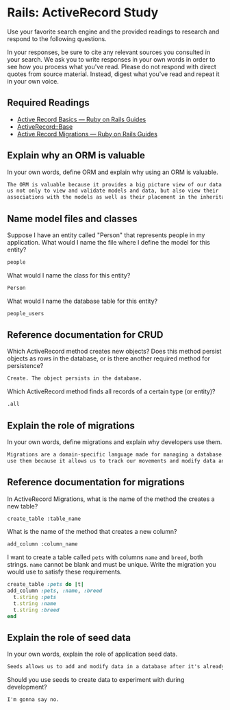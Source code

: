 # Rails: ActiveRecord Study

Use your favorite search engine and the provided readings to research and
respond to the following questions.

In your responses, be sure to cite any relevant sources you consulted in your
search. We ask you to write responses in your own words in order to see how you
process what you've read. Please do not respond with direct quotes from source
material. Instead, digest what you've read and repeat it in your own voice.

## Required Readings

-   [Active Record Basics — Ruby on Rails Guides](http://guides.rubyonrails.org/active_record_basics.html)
-   [ActiveRecord::Base](http://api.rubyonrails.org/classes/ActiveRecord/Base.html)
-   [Active Record Migrations — Ruby on Rails Guides](http://guides.rubyonrails.org/active_record_migrations.html)

## Explain why an ORM is valuable

In your own words, define ORM and explain why using an ORM is valuable.

```md
The ORM is valuable because it provides a big picture view of our data by allowing
us not only to view and validate models and data, but also view their
associations with the models as well as their placement in the inheritance hierarchie.
```

## Name model files and classes

Suppose I have an entity called "Person" that represents people in my
application. What would I name the file where I define the model for this
entity?

```md
people
```

What would I name the class for this entity?

```md
Person
```

What would I name the database table for this entity?

```md
people_users
```

## Reference documentation for CRUD

Which ActiveRecord method creates new objects? Does this method persist objects
as rows in the database, or is there another required method for persistence?

```md
Create. The object persists in the database.
```

Which ActiveRecord method finds all records of a certain type (or entity)?

```md
.all
```

## Explain the role of migrations

In your own words, define migrations and explain why developers use them.

```md
Migrations are a domain-specific language made for managing a database. Developers
use them because it allows us to track our movements and modify data and schema in the database,

```

## Reference documentation for migrations

In ActiveRecord Migrations, what is the name of the method the creates a new
table?

```md
create_table :table_name
```

What is the name of the method that creates a new column?

```md
add_column :column_name
```

I want to create a table called `pets` with columns `name` and `breed`, both
strings. `name` cannot be blank and must be unique. Write the migration you
would use to satisfy these requirements.

```ruby
create_table :pets do |t|
add_column :pets, :name, :breed
  t.string :pets
  t.string :name
  t.string :breed
end

```

## Explain the role of seed data

In your own words, explain the role of application seed data.

```md
Seeds allows us to add and modify data in a database after it's already been created

```

Should you use seeds to create data to experiment with during development?

```md
I'm gonna say no. 
```
